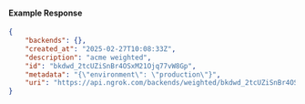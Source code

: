 <!-- Code generated for API Clients. DO NOT EDIT. -->

#### Example Response

```json
{
	"backends": {},
	"created_at": "2025-02-27T10:08:33Z",
	"description": "acme weighted",
	"id": "bkdwd_2tcUZiSnBr4OSxM21Ojq77vW8Gp",
	"metadata": "{\"environment\": \"production\"}",
	"uri": "https://api.ngrok.com/backends/weighted/bkdwd_2tcUZiSnBr4OSxM21Ojq77vW8Gp"
}
```
